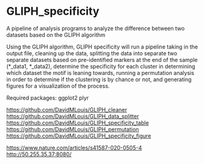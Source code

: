 # GLIPH_specificity
A pipeline of analysis programs to analyze the difference between two datasets based on the GLIPH algorithm

Using the GLIPH algorithm, GLIPH specificity will run a pipeline taking in the output file, cleaning up the data, splitting the data into separate two separate datasets based on pre-identified markers at the end of the sample (*_data1, *_data2), determine the specificity for each cluster in determining which dataset the motif is leaning towards, running a permutation analysis in order to determine if the clustering is by chance or not, and generating figures for a visualization of the process.



Required packages:
ggplot2
plyr

https://github.com/DavidMLouis/GLIPH_cleaner 
https://github.com/DavidMLouis/GLIPH_data_splitter 
https://github.com/DavidMLouis/GLIPH_specificity_table
https://github.com/DavidMLouis/GLIPH_permutation
https://github.com/DavidMLouis/GLIPH_specificity_figure

https://www.nature.com/articles/s41587-020-0505-4 
http://50.255.35.37:8080/
